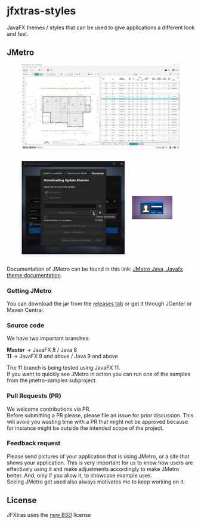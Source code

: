 jfxtras-styles
==============

JavaFX themes / styles that can be used to give applications a different look and feel.


## JMetro

<div style="margin: 0 40px;">

![Sample CAD app using JMetro](./Hero-model-view-1024x555.png)

</div>
<div style="margin: 0 40px; display: flex">
<div style="display: inline-block;">

![Sample DansoftOnwer FXTaskbarProgressBar](./JMetroSample-DansoftOwner_FXTaskbarProgressBar.jpg)

</div>
<div style="display: inline-block; width: 50%; margin: auto 20px; ">

![Sample KEITHAYA Tutorial youtube](./JMetroSample-KEITHAYA_Tutorial.jpg)

</div>
</div>


Documentation of JMetro can be found in this link: [JMetro Java, Javafx theme documentation](https://pixelduke.com/java-javafx-theme-jmetro).  

### Getting JMetro
You can download the jar from the [releases tab](https://github.com/JFXtras/jfxtras-styles/releases) or get it through
JCenter or Maven Central. 

### Source code
We have two important branches:

**Master** -> JavaFX 8 / Java 8  
**11** -> JavaFX 9 and above / Java 9 and above 

The 11 branch is being tested using JavaFX 11.  
If you want to quickly see JMetro in action you can run one of the samples from the jmetro-samples subproject.

### Pull Requests (PR)
We welcome contributions via PR.  
Before submitting a PR please, please file an issue for prior discussion. This will avoid you wasting time with a PR that
might not be approved because for instance might be outside the intended scope of the project.

### Feedback request
Please send pictures of your application that is using JMetro, or a site that shows your application. This is very important for us
to know how users are effectively using it and make adjustments accordingly to make JMetro better.  And, only if you allow it, to showcase example uses.    
Seeing JMetro get used also always motivates me to keep working on it.

## License
JFXtras uses the [new BSD](http://en.wikipedia.org/wiki/BSD_licenses#3-clause_license_.28.22Revised_BSD_License.22.2C_.22New_BSD_License.22.2C_or_.22Modified_BSD_License.22.29) license

